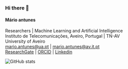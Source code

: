 ### Hi there 👋

<!--
**mariolpantunes/mariolpantunes** is a ✨ _special_ ✨ repository because its `README.md` (this file) appears on your GitHub profile.

Here are some ideas to get you started:

- 🔭 I’m currently working on ...
- 🌱 I’m currently learning ...
- 👯 I’m looking to collaborate on ...
- 🤔 I’m looking for help with ...
- 💬 Ask me about ...
- 📫 How to reach me: ...
- 😄 Pronouns: ...
- ⚡ Fun fact: ...
-->


#### Mário antunes


Researchers | Machine Learning and Artificial Intelligence \
Instituto de Telecomunicações, Aveiro, Portugal | TN-AV \
University of Aveiro \
mario.antunes@ua.pt | mario.antunes@av.it.pt \
[ResearchGate](https://www.researchgate.net/profile/Mario-Antunes-2) | [ORCID](https://orcid.org/0000-0002-6504-9441) | [Linkedin](https://www.linkedin.com/in/mariolpantunes/)

![GitHub stats](https://github-readme-stats.vercel.app/api?username=mariolpantunes&count_private=true&show_icons=true&theme=default)

